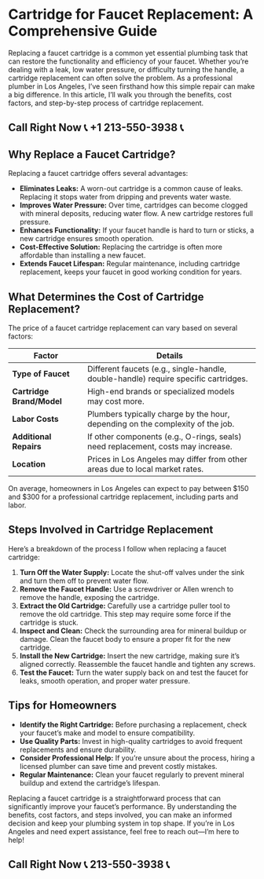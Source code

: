 # Cartridge for Faucet Replacement: A Comprehensive Guide  

Replacing a faucet cartridge is a common yet essential plumbing task that can restore the functionality and efficiency of your faucet. Whether you’re dealing with a leak, low water pressure, or difficulty turning the handle, a cartridge replacement can often solve the problem. As a professional plumber in Los Angeles, I’ve seen firsthand how this simple repair can make a big difference. In this article, I’ll walk you through the benefits, cost factors, and step-by-step process of cartridge replacement.  

## Call Right Now 📞 +1 213-550-3938 📞

## Why Replace a Faucet Cartridge?  

Replacing a faucet cartridge offers several advantages:  

- **Eliminates Leaks:** A worn-out cartridge is a common cause of leaks. Replacing it stops water from dripping and prevents water waste.  
- **Improves Water Pressure:** Over time, cartridges can become clogged with mineral deposits, reducing water flow. A new cartridge restores full pressure.  
- **Enhances Functionality:** If your faucet handle is hard to turn or sticks, a new cartridge ensures smooth operation.  
- **Cost-Effective Solution:** Replacing the cartridge is often more affordable than installing a new faucet.  
- **Extends Faucet Lifespan:** Regular maintenance, including cartridge replacement, keeps your faucet in good working condition for years.  

## What Determines the Cost of Cartridge Replacement?  

The price of a faucet cartridge replacement can vary based on several factors:  

| **Factor**                 | **Details**                                                                 |  
|----------------------------|-----------------------------------------------------------------------------|  
| **Type of Faucet**         | Different faucets (e.g., single-handle, double-handle) require specific cartridges. |  
| **Cartridge Brand/Model**  | High-end brands or specialized models may cost more.                        |  
| **Labor Costs**            | Plumbers typically charge by the hour, depending on the complexity of the job. |  
| **Additional Repairs**     | If other components (e.g., O-rings, seals) need replacement, costs may increase. |  
| **Location**               | Prices in Los Angeles may differ from other areas due to local market rates. |  

On average, homeowners in Los Angeles can expect to pay between $150 and $300 for a professional cartridge replacement, including parts and labor.  

## Steps Involved in Cartridge Replacement  

Here’s a breakdown of the process I follow when replacing a faucet cartridge:  

1. **Turn Off the Water Supply:** Locate the shut-off valves under the sink and turn them off to prevent water flow.  
2. **Remove the Faucet Handle:** Use a screwdriver or Allen wrench to remove the handle, exposing the cartridge.  
3. **Extract the Old Cartridge:** Carefully use a cartridge puller tool to remove the old cartridge. This step may require some force if the cartridge is stuck.  
4. **Inspect and Clean:** Check the surrounding area for mineral buildup or damage. Clean the faucet body to ensure a proper fit for the new cartridge.  
5. **Install the New Cartridge:** Insert the new cartridge, making sure it’s aligned correctly. Reassemble the faucet handle and tighten any screws.  
6. **Test the Faucet:** Turn the water supply back on and test the faucet for leaks, smooth operation, and proper water pressure.  

## Tips for Homeowners  

- **Identify the Right Cartridge:** Before purchasing a replacement, check your faucet’s make and model to ensure compatibility.  
- **Use Quality Parts:** Invest in high-quality cartridges to avoid frequent replacements and ensure durability.  
- **Consider Professional Help:** If you’re unsure about the process, hiring a licensed plumber can save time and prevent costly mistakes.  
- **Regular Maintenance:** Clean your faucet regularly to prevent mineral buildup and extend the cartridge’s lifespan.  

Replacing a faucet cartridge is a straightforward process that can significantly improve your faucet’s performance. By understanding the benefits, cost factors, and steps involved, you can make an informed decision and keep your plumbing system in top shape. If you’re in Los Angeles and need expert assistance, feel free to reach out—I’m here to help!
## Call Right Now 📞 213-550-3938 📞